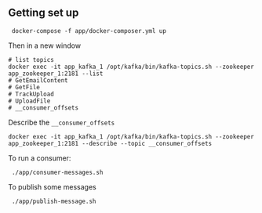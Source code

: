 
## Getting set up


     docker-compose -f app/docker-composer.yml up


Then in a new window

    # list topics
    docker exec -it app_kafka_1 /opt/kafka/bin/kafka-topics.sh --zookeeper app_zookeeper_1:2181 --list
    # GetEmailContent
    # GetFile
    # TrackUpload
    # UploadFile
    # __consumer_offsets


Describe the `__consumer_offsets`

    docker exec -it app_kafka_1 /opt/kafka/bin/kafka-topics.sh --zookeeper app_zookeeper_1:2181 --describe --topic __consumer_offsets


To run a consumer:

     ./app/consumer-messages.sh


To publish some messages

     ./app/publish-message.sh